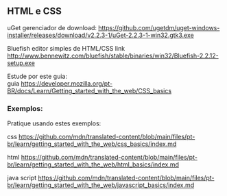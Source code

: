 ## HTML e CSS

uGet gerenciador de download: <https://github.com/ugetdm/uget-windows-installer/releases/download/v2.2.3-1/uGet-2.2.3-1-win32.gtk3.exe>

Bluefish editor simples de HTML/CSS link http://www.bennewitz.com/bluefish/stable/binaries/win32/Bluefish-2.2.12-setup.exe 



Estude por este guia:  
guia <https://developer.mozilla.org/pt-BR/docs/Learn/Getting_started_with_the_web/CSS_basics>

### Exemplos:

Pratique usando estes exemplos:

css <https://github.com/mdn/translated-content/blob/main/files/pt-br/learn/getting_started_with_the_web/css_basics/index.md>

html <https://github.com/mdn/translated-content/blob/main/files/pt-br/learn/getting_started_with_the_web/html_basics/index.md>

java script <https://github.com/mdn/translated-content/blob/main/files/pt-br/learn/getting_started_with_the_web/javascript_basics/index.md>
